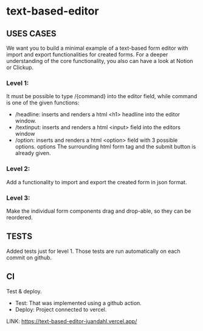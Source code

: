 # text-based-editor

## USES CASES

We want you to build a minimal example of a text-based form editor with import and export functionalities for created forms.
For a deeper understanding of the core functionality, you also can have a look at Notion or Clickup.

### Level 1:
It must be possible to type /{command} into the editor field, while command is one of the given functions:
- /headline: inserts and renders a html \<h1\> headline into the editor window.
- /textinput: inserts and renders a html \<input\> field into the editors window
- /option: inserts and renders a html \<option\> field with 3 possible options. options
The surrounding html form tag and the submit button is already given.

### Level 2:
Add a functionality to import and export the created form in json format.

### Level 3:
Make the individual form components drag and drop-able, so they can be reordered.

## TESTS

Added tests just for level 1. Those tests are run automatically on each commit on github.

## CI

Test & deploy.

- Test:  That was implemented using a github action.
- Deploy: Project connected to vercel.

LINK: https://text-based-editor-juandahl.vercel.app/ 